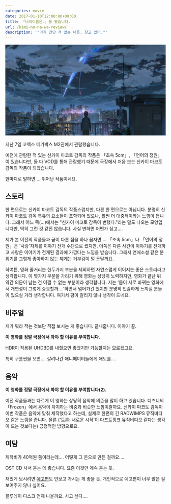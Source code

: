 ```yaml
---
categories: movie
date: 2017-01-10T12:00:00+09:00
title: 「너의이름은.」을 봤습니다.
url: /kimi-no-na-wa-review/
description: '"아직 만난 적 없는 너를, 찾고 있어."'
---
```


![너의 이름은. © Makoto Shinkai / CoMix Wave Films](01.jpg)

지난 7일 코엑스 메가박스 M2관에서 관람했습니다.

예전에 관람한 적 있는 신카이 마코토 감독의 작품은 「초속 5cm」, 「언어의 정원」이 있습니다만, 둘 다 VOD를 통해 관람했기 때문에 극장에서 처음 보는 신카이 마코토 감독의 작품이 되겠습니다.

한마디로 말하면.... 뛰어난 작품이네요.

## 스토리

한 편으로는 신카이 마코토 감독의 작품스럽지만, 다른 한 편으로는 아닙니다. 분명히 신카이 마코토 감독 특유의 요소들이 포함되어 있으나, 훨씬 더 대중적이라는 느낌이 듭니다. 그래서 어느 쪽(...)에서는 "신카이 마코토 감독이 변했다."라는 말도 나오는 모양입니다만, 딱히 그런 것 같진 않습니다. 사실 변하면 어떤가 싶고....

제가 본 이전의 작품들과 굳이 다른 점을 하나 꼽자면.... 「초속 5cm」나 「언어의 정원」은 '사랑'자체를 이야기 전개 수단으로 썼지만, 이쪽은 다른 사건이 이야기를 전개하고 사랑은 이야기가 전개된 결과에 가깝다는 느낌을 받습니다. 그래서 연애소설 같은 분위기를 그렇게 좋아하지 않는 제게는 거부감이 덜 든달까요.

하여튼, 영화 줄거리는 한두가지 부분을 제외하면 자연스럽게 이어지는 좋은 스토리라고 생각합니다. 이 몇가지 부분을 가리기 위해 영화는 상당히 노력하지만, 영화가 끝난 뒤 약간 의문이 남는 건 어쩔 수 없는 부분이라 생각합니다. 저는 '몸이 서로 바뀌는 영화에서 개연성이 그렇게 중요할까....'하면서 넘어가긴 했지만 분명히 민감하게 느끼실 분들이 있으실 거라 생각합니다. 여기서 평이 갈리지 않나 생각이 드네요.

## 비주얼

제가 뭐라 적는 것보단 직접 보시는 게 좋습니다. 끝내줍니다. 이야기 끝.

**이 영화를 정말 극장에서 봐야 할 이유를 부여합니다.**

HDR이 적용된 UHDBD를 내줬으면 좋겠지만 가능할지는 모르겠고요.

특히 구름씬을 보면.... 갈려나간 애니메이터들에게 애도를....

## 음악

**이 영화를 정말 극장에서 봐야 할 이유를 부여합니다(2).**

이전 작품들과는 다르게 이 영화는 상당히 음악에 의존을 많이 하고 있습니다. 디즈니의 「Frozen」에서 음악이 차지하는 비중과 비슷한 느낌이랄까요. 신카이 마코토 감독이 이번 작품은 음악에 맞춰 제작했다고 하는데, 실제로 한편의 긴 RADWIMPS 뮤직비디오 같은 느낌을 줍니다. 물론 ('트론: 새로운 시작'이 다프트펑크 뮤직비디오 같다는 생각이 드는 것보다는) 긍정적인 방향으로요.

## 여담

제작비가 40억원 쯤이라는데.... 어떻게 그 돈으로 만든 걸까요....

OST CD 사서 듣는 데 좋습니다. 요즘 이것만 계속 듣는 듯.

재밌게 보시려면 [예고편](https://youtu.be/0GtEGZv1_Os)도 안보고 가시는 게 좋을 듯. 개인적으로 예고편이 너무 많은 걸 보여주지 않나 싶어요.

블루레이 디스크 언제 나올까요. 사고 싶다....
